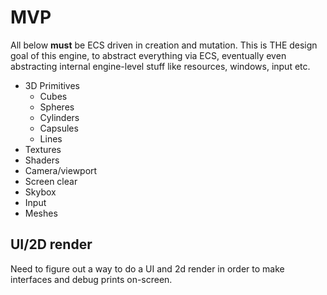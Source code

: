 # MVP
All below **must** be ECS driven in creation and mutation. This is THE design goal of this engine,
to abstract everything via ECS, eventually even abstracting internal engine-level stuff like resources, windows, input etc.
* 3D Primitives
    * Cubes
    * Spheres
    * Cylinders
    * Capsules
    * Lines
* Textures
* Shaders
* Camera/viewport
* Screen clear
* Skybox
* Input
* Meshes

## UI/2D render
Need to figure out a way to do a UI and 2d render in order to make interfaces and debug
prints on-screen.
